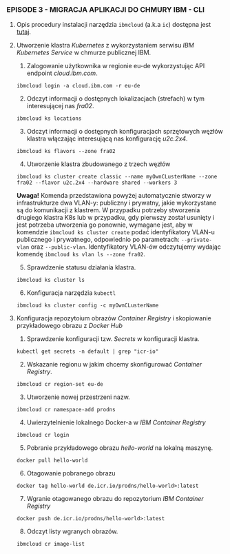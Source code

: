 ### EPISODE 3 - MIGRACJA APLIKACJI DO CHMURY IBM - CLI
1. Opis procedury instalacji narzędzia `ibmcloud` (a.k.a `ic`) dostępna jest [tutaj](https://cloud.ibm.com/docs/cli).
2. Utworzenie klastra *Kubernetes* z wykorzystaniem serwisu *IBM Kubernetes Service* w chmurze publicznej IBM.

   1. Zalogowanie użytkownika w regionie eu-de wykorzystując API endpoint *cloud.ibm.com*.
   ```
   ibmcloud login -a cloud.ibm.com -r eu-de
   ```
   
   2. Odczyt informacji o dostępnych lokalizacjach (strefach) w tym interesującej nas *fra02*.
   ```
   ibmcloud ks locations
   ```
   
   3. Odczyt informacji o dostępnych konfiguracjach sprzętowych węzłów klastra włączając interesującą nas konfigurację *u2c.2x4*.
   ```
   ibmcloud ks flavors --zone fra02
   ```
   
   4. Utworzenie klastra zbudowanego z trzech węzłów 
   ```
   ibmcloud ks cluster create classic --name myOwnCLusterName --zone fra02 --flavor u2c.2x4 --hardware shared --workers 3
   ```
   **Uwaga!**
   Komenda przedstawiona powyżej automatycznie stworzy w infrastrukturze dwa VLAN-y: publiczny i prywatny, jakie wykorzystane są do komunikacji z klastrem. 
   W przypadku potrzeby stworzenia drugiego klastra K8s lub w przypadku, gdy pierwszy został usunięty i jest potrzeba utworzenia go ponownie, 
   wymagane jest, aby w komendzie `ibmcloud ks cluster create` podać identyfikatory VLAN-u publicznego i prywatnego, odpowiednio po parametrach: 
   `--private-vlan` oraz `--public-vlan`. Identyfikatory VLAN-ów odczytujemy wydając komendę `ibmcloud ks vlan ls --zone fra02`.
   
   5. Sprawdzenie statusu działania klastra.
   ```
   ibmcloud ks cluster ls
   ```
   
   6. Konfiguracja narzędzia `kubectl` 
   ```
   ibmcloud ks cluster config -c myOwnCLusterName
   ```

3. Konfiguracja repozytoium obrazów *Container Registry* i skopiowanie przykładowego obrazu z *Docker Hub*

   1. Sprawdzenie konfiguracji tzw. *Secrets* w konfiguracji klastra.
   ```
   kubectl get secrets -n default | grep "icr-io"
   ```
   
   2. Wskazanie regionu w jakim chcemy skonfigurować *Container Registry*.
   ```
   ibmcloud cr region-set eu-de
   ```
   
   3. Utworzenie nowej przestrzeni nazw.
   ```
   ibmcloud cr namespace-add prodns
   ```
   
   4. Uwierzytelnienie lokalnego Docker-a w *IBM Container Registry*
   ```
   ibmcloud cr login
   ```
   
   5. Pobranie przykładowego obrazu *hello-world* na lokalną maszynę.
   ```
   docker pull hello-world
   ```
   
   6. Otagowanie pobranego obrazu
   ```
   docker tag hello-world de.icr.io/prodns/hello-world>:latest
   ```
   
   7. Wgranie otagowanego obrazu do repozytorium *IBM Container Registry*
   ```
   docker push de.icr.io/prodns/hello-world>:latest
   ```
   
   8. Odczyt listy wgranych obrazów.
   ```
   ibmcloud cr image-list
   ```
 
